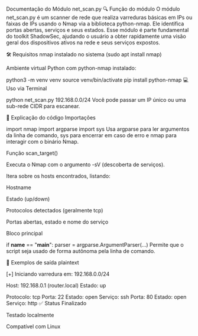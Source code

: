 Documentação do Módulo net_scan.py
🔍 Função do módulo
O módulo net_scan.py é um scanner de rede que realiza varreduras básicas em IPs ou faixas de IPs usando o Nmap via a biblioteca python-nmap. Ele identifica portas abertas, serviços e seus estados. Esse módulo é parte fundamental do toolkit ShadowSec, ajudando o usuário a obter rapidamente uma visão geral dos dispositivos ativos na rede e seus serviços expostos.

🛠️ Requisitos
nmap instalado no sistema (sudo apt install nmap)

Ambiente virtual Python com python-nmap instalado:

python3 -m venv venv
source venv/bin/activate
pip install python-nmap
💻 Uso via Terminal

python net_scan.py 192.168.0.0/24
Você pode passar um IP único ou uma sub-rede CIDR para escanear.

🧠 Explicação do código
Importações

import nmap
import argparse
import sys
Usa argparse para ler argumentos da linha de comando, sys para encerrar em caso de erro e nmap para interagir com o binário Nmap.

Função scan_target()

Executa o Nmap com o argumento -sV (descoberta de serviços).

Itera sobre os hosts encontrados, listando:

Hostname

Estado (up/down)

Protocolos detectados (geralmente tcp)

Portas abertas, estado e nome do serviço

Bloco principal

if __name__ == \"__main__\":
    parser = argparse.ArgumentParser(...)
Permite que o script seja usado de forma autônoma pela linha de comando.

🧪 Exemplos de saída
plaintext

[+] Iniciando varredura em: 192.168.0.0/24

Host: 192.168.0.1 (router.local)
Estado: up

Protocolo: tcp
Porta: 22     Estado: open       Serviço: ssh
Porta: 80     Estado: open       Serviço: http
✅ Status
 Finalizado

 Testado localmente

 Compatível com Linux


